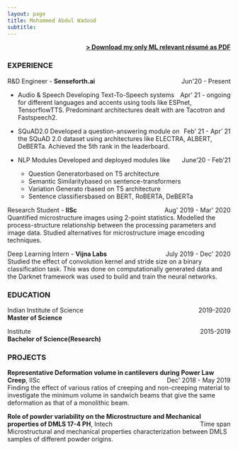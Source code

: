 ```yaml
---
layout: page
title: Mohammed Abdul Wadood
subtitle: 
---
```


<span style="float: right; "><a href="{{ '/assets/resume.pdf' | prepend: site.baseurl }}"><strong>> Download my only ML relevant résumé as PDF</strong></a> </span>
<br>

### EXPERIENCE

R&D Engineer - **Senseforth.ai** <span style="float: right; ">Jun'20 - Present</span>  

- Audio & Speech <span style="float: right; ">Apr’ 21 - ongoing</span>
Developing Text-To-Speech systems for different languages and accents using tools like ESPnet, TensorflowTTS. Predominant architectures dealt with are Tacotron and Fastspeech2.

- SQuAD2.0 <span style="float: right; ">Feb’ 21 - Apr’ 21</span>
 Developed a question-answering module on the SQuAD 2.0 dataset using architectures like ELECTRA, ALBERT, DeBERTa. Achieved the 5th rank in the leaderboard.
 
- NLP Modules <span style="float: right; ">June’20 - Feb’21</span>
 Developed and deployed modules like
   - Question Generatorbased on T5 architecture
   - Semantic Similaritybased on sentence-transformers
   - Variation Generato rbased on T5 architecture
   - Sentence classifiersbased on BERT, RoBERTA, DeBERTa

 
Research Student - **IISc** <span style="float: right; ">Aug' 2019 - Mar' 2020</span>  
Quantified microstructure images using 2-point statistics. Modelled the process-structure relationship between the processing parameters and image data.  Studied alternatives for microstructure image encoding techniques. 

Deep Learning Intern - **Vijna Labs** <span style="float: right; ">July 2019 - Dec' 2020</span>  
Studied the effect of convolution kernel and stride size on a binary classification task. This was done on computationally generated data and the Darknet framework was used to build and train the neural networks.


### EDUCATION

Indian Institute of Science <span style="float: right; ">2019-2020</span>  
**Master of Science**    
 
Institute <span style="float: right; ">2015-2019</span>  
**Bachelor of Science(Research)**  


### PROJECTS
**Representative Deformation volume in cantilevers during Power Law Creep**, IISc <span style="float: right; ">Dec' 2018 - May 2019</span>  
Finding the effect of various ratios of creeping and non-creeping material to investigate the minimum volume in sandwich beams that give the same deformation as that of a monolithic beam. 

**Role of powder variability on the Microstructure and Mechanical properties of  DMLS 17-4 PH**, Intech <span style="float: right; ">Time span</span>  
Microstructural and mechanical properties characterization between DMLS samples of different powder origins.

